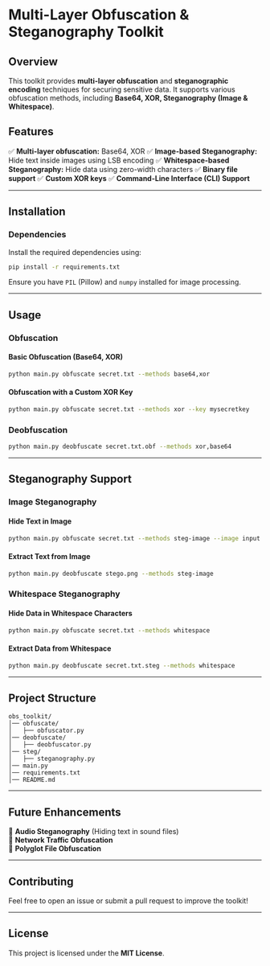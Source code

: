 # Multi-Layer Obfuscation & Steganography Toolkit

## Overview
This toolkit provides **multi-layer obfuscation** and **steganographic encoding** techniques for securing sensitive data. It supports various obfuscation methods, including **Base64, XOR, Steganography (Image & Whitespace)**.

## Features
✅ **Multi-layer obfuscation:** Base64, XOR
✅ **Image-based Steganography:** Hide text inside images using LSB encoding
✅ **Whitespace-based Steganography:** Hide data using zero-width characters
✅ **Binary file support**
✅ **Custom XOR keys**
✅ **Command-Line Interface (CLI) Support**

---

## Installation

### **Dependencies**
Install the required dependencies using:
```bash
pip install -r requirements.txt
```
Ensure you have `PIL` (Pillow) and `numpy` installed for image processing.

---

## Usage

### **Obfuscation**
#### **Basic Obfuscation (Base64, XOR)**
```bash
python main.py obfuscate secret.txt --methods base64,xor
```
#### **Obfuscation with a Custom XOR Key**
```bash
python main.py obfuscate secret.txt --methods xor --key mysecretkey
```

### **Deobfuscation**
```bash
python main.py deobfuscate secret.txt.obf --methods xor,base64
```

---

## **Steganography Support**

### **Image Steganography**
#### **Hide Text in Image**
```bash
python main.py obfuscate secret.txt --methods steg-image --image input.png --output stego.png
```
#### **Extract Text from Image**
```bash
python main.py deobfuscate stego.png --methods steg-image
```

### **Whitespace Steganography**
#### **Hide Data in Whitespace Characters**
```bash
python main.py obfuscate secret.txt --methods whitespace
```
#### **Extract Data from Whitespace**
```bash
python main.py deobfuscate secret.txt.steg --methods whitespace
```

---

## **Project Structure**
```
obs_toolkit/
│── obfuscate/
│   ├── obfuscator.py
│── deobfuscate/
│   ├── deobfuscator.py
│── steg/
│   ├── steganography.py
│── main.py
│── requirements.txt
│── README.md
```

---

## **Future Enhancements**
🔹 **Audio Steganography** (Hiding text in sound files)  
🔹 **Network Traffic Obfuscation**  
🔹 **Polyglot File Obfuscation**  

---

## **Contributing**
Feel free to open an issue or submit a pull request to improve the toolkit!

---

## **License**
This project is licensed under the **MIT License**.


